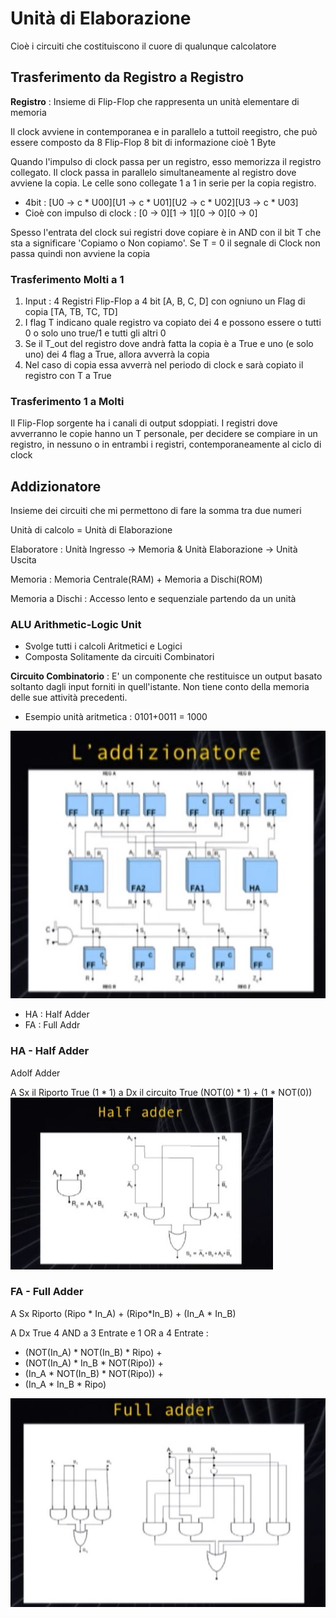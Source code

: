 # Unità di Elaborazione
Cioè i circuiti che costituiscono il cuore di qualunque calcolatore

## Trasferimento da Registro a Registro
**Registro** : Insieme di Flip-Flop che rappresenta un unità elementare di memoria

Il clock avviene in contemporanea e in parallelo a tuttoil reegistro, che può essere composto da 8 Flip-Flop 8 bit di informazione cioè 1 Byte

Quando l'impulso di clock passa per un registro, esso memorizza il registro collegato. Il clock passa in parallelo simultaneamente al registro dove avviene la copia. Le celle sono collegate 1 a 1 in serie per la copia registro. 

 - 4bit : [U0 -> c * U00][U1 -> c * U01][U2 -> c * U02][U3 -> c * U03]
 - Cioè con impulso di clock : [0 -> 0][1 -> 1][0 -> 0][0 -> 0]

Spesso l'entrata del clock sui registri dove copiare è in AND con il bit T che sta a significare 'Copiamo o Non copiamo'. Se T = 0 il segnale di Clock non passa quindi non avviene la copia

### Trasferimento Molti a 1

 1. Input : 4 Registri Flip-Flop a 4 bit [A, B, C, D] con ogniuno un Flag di copia [TA, TB, TC, TD]
 2. I flag T indicano quale registro va copiato dei 4 e possono essere o tutti 0 o solo uno true/1 e tutti gli altri 0
 3. Se il T_out del registro dove andrà fatta la copia è a True e uno (e solo uno) dei 4 flag a True, allora avverrà la copia
 4. Nel caso di copia essa avverrà nel periodo di clock e sarà copiato il registro con T a True
   
### Trasferimento 1 a Molti
Il Flip-Flop sorgente ha i canali di output sdoppiati.
I registri dove avverranno le copie hanno un T personale, per decidere se compiare in un registro, in nessuno o in entrambi i registri, contemporaneamente al ciclo di clock

## Addizionatore
Insieme dei circuiti che mi permettono di fare la somma tra due numeri

Unità di calcolo =  Unità di Elaborazione

Elaboratore : Unità Ingresso -> Memoria & Unità Elaborazione -> Unità Uscita

Memoria : Memoria Centrale(RAM) + Memoria a Dischi(ROM)

Memoria a Dischi : Accesso lento e sequenziale partendo da un unità

### ALU Arithmetic-Logic Unit
 - Svolge tutti i calcoli Aritmetici e Logici
 - Composta Solitamente da circuiti Combinatori

**Circuito Combinatorio** : E' un componente che restituisce un output basato soltanto dagli input forniti in quell'istante. Non tiene conto della memoria delle sue attività precedenti.

- Esempio unità aritmetica : 0101+0011 = 1000

![alt text](Addizzionatore.JPG)

- HA : Half Adder
- FA : Full Addr
### HA - Half Adder
Adolf Adder

A Sx il Riporto True (1 * 1) a Dx il circuito True (NOT(0) * 1) + (1 * NOT(0))
![alt text](Half_Adder.JPG)

### FA - Full Adder
A Sx Riporto (Ripo * In_A) + (Ripo*In_B) + (In_A * In_B)

A Dx True 4 AND a 3 Entrate e  1 OR a 4 Entrate :
 - (NOT(In_A) * NOT(In_B) * Ripo) +
 - (NOT(In_A) * In_B * NOT(Ripo)) +
 - (In_A * NOT(In_B) * NOT(Ripo)) +
 - (In_A * In_B * Ripo)

![alt text](Full_Adder.JPG)